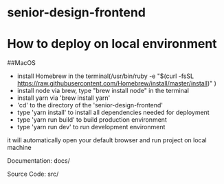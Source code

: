 # senior-design-frontend

# How to deploy on local environment

##MacOS
* install Homebrew in the terminal(/usr/bin/ruby -e "$(curl -fsSL https://raw.githubusercontent.com/Homebrew/install/master/install)" )
* install node via brew, type "brew install node" in the terminal
* install yarn via 'brew install yarn'
* 'cd' to the directory of the 'senior-design-frontend'
* type 'yarn install' to install all dependencies needed for deployment
* type 'yarn run build' to build production environment
* type 'yarn run dev' to run development environment

it will automatically open your default browser and run project on local machine

Documentation:
docs/

Source Code:
src/
